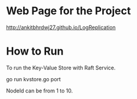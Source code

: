 Web Page for the Project
=
http://ankitbhrdwj27.github.io/LogReplication

How to Run
=
To run the Key-Value Store with Raft Service.

go run kvstore.go <nodeid> port

NodeId can be from 1 to 10.
